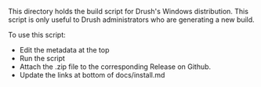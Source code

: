 This directory holds the build script for Drush's Windows distribution. This script is only useful to Drush administrators who are generating a new build. 

To use this script:

- Edit the metadata at the top
- Run the script
- Attach the .zip file to the corresponding Release on Github.
- Update the links at bottom of docs/install.md
